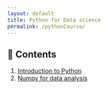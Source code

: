 ```yaml
---
layout: default
title: Python for Data science
permalink: /pythonCourse/
---
```

## 📝 Contents
1. [Introduction to Python](pythonCourse1.md)
2. [Numpy for data analysis](pythonCourse2.md)

